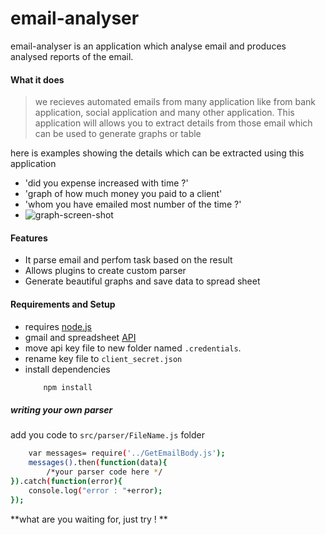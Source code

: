 # email-analyser

email-analyser is an application which analyse email and produces analysed reports of the email. 

#### What it does 
>we recieves automated emails from many application like from bank application, social application and many other application. This application will allows you to extract details from those email which can be used to generate graphs or table 

here is examples showing the details which can be extracted using this application 

 - 'did you expense increased with time ?'
 - 'graph of how much money you  paid to a client'
 - 'whom you have emailed most number of the time ?'
 - ![graph-screen-shot](http://demoimageurl.com)

#### Features 
  - It parse email and perfom task based on the result
  - Allows plugins  to create custom parser
  - Generate beautiful graphs and save data to spread sheet

#### Requirements and  Setup 

 - requires [node.js](https://nodejs.org/en/download/)
 - gmail and spreadsheet [API](https://console.developers.google.com/flows/enableapi?apiid=gmail)
 - move api key file to new folder named `.credentials`. 
 - rename key file to `client_secret.json`
 - install dependencies
    ```sh
        npm install
    ```

##### writing your own parser
add you code to `src/parser/FileName.js` folder
```sh
    var messages= require('../GetEmailBody.js');
    messages().then(function(data){
        /*your parser code here */
}).catch(function(error){
	console.log("error : "+error);
});
```

**what are you waiting for, just try ! **
